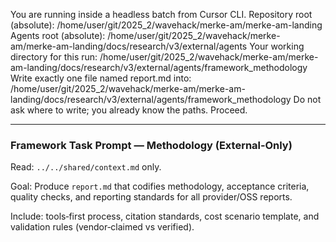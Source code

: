 You are running inside a headless batch from Cursor CLI.
Repository root (absolute): /home/user/git/2025_2/wavehack/merke-am/merke-am-landing
Agents root (absolute): /home/user/git/2025_2/wavehack/merke-am/merke-am-landing/docs/research/v3/external/agents
Your working directory for this run: /home/user/git/2025_2/wavehack/merke-am/merke-am-landing/docs/research/v3/external/agents/framework_methodology
Write exactly one file named report.md into: /home/user/git/2025_2/wavehack/merke-am/merke-am-landing/docs/research/v3/external/agents/framework_methodology
Do not ask where to write; you already know the paths. Proceed.

---

### Framework Task Prompt — Methodology (External‑Only)

Read: `../../shared/context.md` only.

Goal: Produce `report.md` that codifies methodology, acceptance criteria, quality checks, and reporting standards for all provider/OSS reports.

Include: tools‑first process, citation standards, cost scenario template, and validation rules (vendor‑claimed vs verified).
